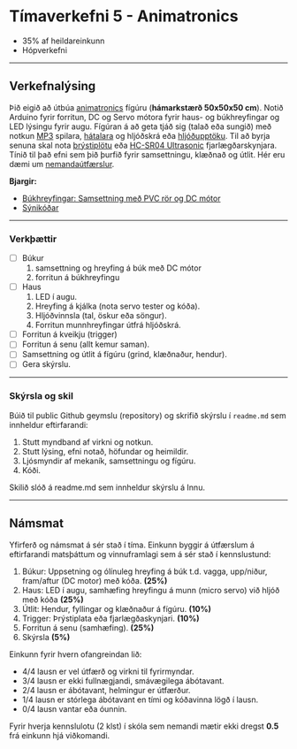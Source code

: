 # Tímaverkefni 5 - Animatronics 

- 35% af heildareinkunn
- Hópverkefni 

---

## Verkefnalýsing

Þið eigið að útbúa [animatronics](https://github.com/VESM1VS/AFANGI/wiki/Mekatr%C3%B3nik#animatronics) fígúru (**hámarkstærð 50x50x50 cm**). Notið Arduino fyrir forritun, DC og Servo mótora fyrir haus- og búkhreyfingar og LED lýsingu fyrir augu. Fígúran á að geta tjáð sig (talað eða sungið) með notkun [MP3](https://www.dfrobot.com/product-1121.html) spilara, [hátalara](https://thepihut.com/products/stereo-enclosed-speaker-set-3w-4-ohm) og hljóðskrá eða [hljóðupptöku](https://www.audacityteam.org/). Til að byrja senuna skal nota [þrýstiplötu](https://www.instructables.com/Use-a-DIY-Pressure-Plate-Switch-to-Automate-Your-H/) eða [HC-SR04 Ultrasonic](https://lastminuteengineers.com/arduino-sr04-ultrasonic-sensor-tutorial/) fjarlægðarskynjara. Tínið til það efni sem þið þurfið fyrir samsettningu, klæðnað og útlit. Hér eru dæmi um [nemandaútfærslur](https://github.com/TskoliV5).


**Bjargir:**
- [Búkhreyfingar: Samsettning með PVC rör og DC mótor](https://github.com/VESM1VS/AFANGI/blob/main/Kennsluefni/Bukhreyfingar.md)
- [Sýnikóðar](https://github.com/VESM1VS/AFANGI/blob/main/Kennsluefni/forritun_lokaverkefni.md) 

---

### Verkþættir

- [ ] Búkur 
   1. samsettning og hreyfing á búk með DC mótor 
   1. forritun á búkhreyfingu
- [ ] Haus 
   1. LED í augu.
   1. Hreyfing á kjálka (nota servo tester og kóða).
   1. Hljóðvinnsla (tal, öskur eða söngur).
   1. Forritun munnhreyfingar útfrá hljóðskrá.
- [ ] Forritun á kveikju (trigger) 
- [ ] Forritun á senu (allt kemur saman).
- [ ] Samsettning og útlit á fígúru (grind, klæðnaður, hendur).
- [ ] Gera skýrslu.
 
---

### Skýrsla og skil
Búið til public Github geymslu (repository) og skrifið skýrslu í `readme.md` sem innheldur eftirfarandi: 

1. Stutt myndband af virkni og notkun. 
1. Stutt lýsing, efni notað, höfundar og heimildir.
1. Ljósmyndir af mekaník, samsettningu og fígúru.
1. Kóði.

Skilið slóð á readme.md sem innheldur skýrslu á Innu. 

--- 

## Námsmat 

Yfirferð og námsmat á sér stað í tíma. Einkunn byggir á útfærslum á eftirfarandi matsþáttum og vinnuframlagi sem á sér stað í kennslustund:

1. Búkur: Uppsetning og ólínuleg hreyfing á búk t.d. vagga, upp/niður, fram/aftur (DC motor) með kóða. **(25%)**
1. Haus: LED í augu, samhæfing hreyfingu á munn (micro servo) við hljóð með kóða **(25%)**
1. Útlit: Hendur, fyllingar og klæðnaður á fígúru. **(10%)**
1. Trigger: Þrýstiplata eða fjarlægðaskynjari. **(10%)**
1. Forritun á senu (samhæfing). **(25%)**
1. Skýrsla **(5%)**


Einkunn fyrir hvern ofangreindan lið: 

- 4/4 lausn er vel útfærð og virkni til fyrirmyndar.
- 3/4 lausn er ekki fullnægjandi, smávægilega ábótavant.
- 2/4 lausn er ábótavant, helmingur er útfærður.
- 1/4 lausn er stórlega ábótavant en tími og kóðavinna lögð í lausn.
- 0/4 lausn vantar eða óunnin.

Fyrir hverja kennslulotu (2 klst) í skóla sem nemandi mætir ekki dregst **0.5** frá einkunn hjá viðkomandi. 


<!--
aukakrafa: 1-3 axis gimbal hreyfing á háls með haus, höndum, olnboga með servos.
-->

<!--
[PIR](https://lastminuteengineers.com/pir-sensor-arduino-tutorial/) hreyfiskynjara með [röraútfærslu](https://www.youtube.com/watch?v=aPhuZUS0zrc&ab_channel=Halstaff%27sAnimatronicWorkshop).
-->
